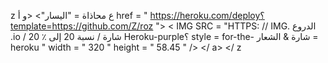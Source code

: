 
z 
ع محاذاة = "اليسار"> <و أ href = " https://heroku.com/deploy؟template=https://github.com/Z/roz "> < IMG  SRC = "HTTPS: // IMG. الدروع .io / شارة / نسبة 20 إلى ٪ 20 Heroku-purple؟ style = for-the- شارة & الشعار = heroku " width = " 320 " height = " 58.45 " /> </ a> </ z
